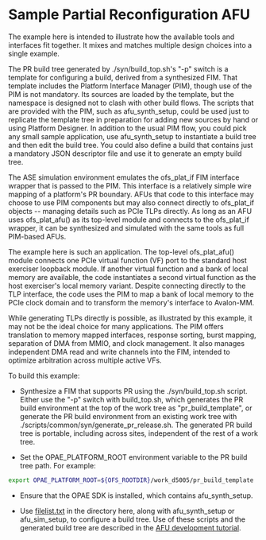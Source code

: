 # Sample Partial Reconfiguration AFU

The example here is intended to illustrate how the available tools and interfaces
fit together. It mixes and matches multiple design choices into a single example.

The PR build tree generated by ./syn/build\_top.sh's "-p" switch is a template
for configuring a build, derived from a synthesized FIM. That template includes the
Platform Interface Manager (PIM), though use of the PIM is not mandatory. Its sources
are loaded by the template, but the namespace is designed not to clash with other build
flows. The scripts that are provided with the PIM, such as afu\_synth\_setup, could be
used just to replicate the template tree in preparation for adding new sources by hand
or using Platform Designer. In addition to the usual PIM flow, you could pick any small
sample application, use afu\_synth\_setup to instantiate a build tree and then edit the
build tree. You could also define a build that contains just a mandatory JSON
descriptor file and use it to generate an empty build tree.

The ASE simulation environment emulates the ofs\_plat\_if FIM interface wrapper that is
passed to the PIM. This interface is a relatively simple wire mapping of a platform's
PR boundary. AFUs that code to this interface may choose to use PIM components but
may also connect directly to ofs\_plat\_if objects -- managing details such as PCIe
TLPs directly. As long as an AFU uses ofs\_plat\_afu() as its top-level module
and connects to the ofs\_plat\_if wrapper, it can be synthesized and simulated with
the same tools as full PIM-based AFUs.

The example here is such an application. The top-level ofs\_plat\_afu() module
connects one PCIe virtual function (VF) port to the standard host exerciser loopback
module. If another virtual function and a bank of local memory are available, the code
instantiates a second virtual function as the host exerciser's local memory variant.
Despite connecting directly to the TLP interface, the code uses the PIM to map a
bank of local memory to the PCIe clock domain and to transform the memory's interface
to Avalon-MM.

While generating TLPs directly is possible, as illustrated by this example, it may not
be the ideal choice for many applications. The PIM offers translation to memory mapped
interfaces, response sorting, burst mapping, separation of DMA from MMIO, and clock
management. It also manages independent DMA read and write channels into the FIM,
intended to optimize arbitration across multiple active VFs.

To build this example:

* Synthesize a FIM that supports PR using the ./syn/build\_top.sh script. Either use
the "-p" switch with build\_top.sh, which generates the PR build environment at the
top of the work tree as "pr\_build\_template", or generate the PR build environment
from an existing work tree with ./scripts/common/syn/generate\_pr\_release.sh. The
generated PR build tree is portable, including across sites, independent of the rest
of a work tree.

* Set the OPAE\_PLATFORM\_ROOT environment variable to the PR build tree path. For example:

```bash
export OPAE_PLATFORM_ROOT=${OFS_ROOTDIR}/work_d5005/pr_build_template
```

* Ensure that the OPAE SDK is installed, which contains afu\_synth\_setup.

* Use [filelist.txt](filelist.txt) in the directory here, along with afu\_synth\_setup or
afu\_sim\_setup, to configure a build tree. Use of these scripts and the generated build
tree are described in the [AFU development tutorial](https://github.com/OPAE/intel-fpga-bbb/tree/master/samples/tutorial/01_hello_world).
